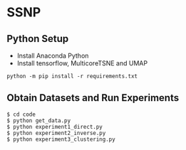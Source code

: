 # SSNP

## Python Setup

- Install Anaconda Python
- Install tensorflow, MulticoreTSNE and UMAP

```
python -m pip install -r requirements.txt
```

## Obtain Datasets and Run Experiments
```
$ cd code
$ python get_data.py
$ python experiment1_direct.py
$ python experiment2_inverse.py
$ python experiment3_clustering.py
```
